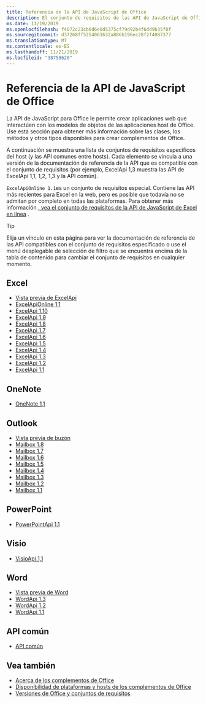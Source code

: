```yaml
---
title: Referencia de la API de JavaScript de Office
description: El conjunto de requisitos de las API de JavaScript de Office por host
ms.date: 11/19/2019
ms.openlocfilehash: f4072c23cb0d6e0d5375cf79d92b4f6dd9b35f0f
ms.sourcegitcommit: d37268ff5254061632a886b196ec28f2f4087377
ms.translationtype: MT
ms.contentlocale: es-ES
ms.lasthandoff: 11/21/2019
ms.locfileid: "38758620"
---
```

# <a name="office-javascript-api-reference"></a>Referencia de la API de JavaScript de Office

La API de JavaScript para Office le permite crear aplicaciones web que interactúen con los modelos de objetos de las aplicaciones host de Office. Use esta sección para obtener más información sobre las clases, los métodos y otros tipos disponibles para crear complementos de Office.

A continuación se muestra una lista de conjuntos de requisitos específicos del host (y las API comunes entre hosts). Cada elemento se vincula a una versión de la documentación de referencia de la API que es compatible con el conjunto de requisitos (por ejemplo, ExcelApi 1,3 muestra las API de ExcelApi 1,1, 1,2, 1,3 y la API común).

`ExcelApiOnline 1.1`es un conjunto de requisitos especial. Contiene las API más recientes para Excel en la web, pero es posible que todavía no se admitan por completo en todas las plataformas. Para obtener más información [, vea el conjunto de requisitos de la API de JavaScript de Excel en línea](/office/dev/add-ins/reference/requirement-sets/excel-api-online-requirement-set) .

> [!TIP]
> Elija un vínculo en esta página para ver la documentación de referencia de las API compatibles con el conjunto de requisitos especificado o use el menú desplegable de selección de filtro que se encuentra encima de la tabla de contenido para cambiar el conjunto de requisitos en cualquier momento.

## <a name="excel"></a>Excel

- [Vista previa de ExcelApi](/javascript/api/excel?view=excel-js-preview)
- [ExcelApiOnline 1,1](/javascript/api/excel?view=excel-js-online)
- [ExcelApi 1.10](/javascript/api/excel?view=excel-js-1.10)
- [ExcelApi 1.9](/javascript/api/excel?view=excel-js-1.9)
- [ExcelApi 1.8](/javascript/api/excel?view=excel-js-1.8)
- [ExcelApi 1.7](/javascript/api/excel?view=excel-js-1.7)
- [ExcelApi 1.6](/javascript/api/excel?view=excel-js-1.6)
- [ExcelApi 1.5](/javascript/api/excel?view=excel-js-1.5)
- [ExcelApi 1.4](/javascript/api/excel?view=excel-js-1.4)
- [ExcelApi 1.3](/javascript/api/excel?view=excel-js-1.3)
- [ExcelApi 1.2](/javascript/api/excel?view=excel-js-1.2)
- [ExcelApi 1.1](/javascript/api/excel?view=excel-js-1.1)

## <a name="onenote"></a>OneNote

- [OneNote 1,1](/javascript/api/onenote?view=onenote-js-1.1)

## <a name="outlook"></a>Outlook

- [Vista previa de buzón](/javascript/api/outlook?view=outlook-js-preview)
- [Mailbox 1.8](/javascript/api/outlook?view=outlook-js-1.8)
- [Mailbox 1.7](/javascript/api/outlook?view=outlook-js-1.7)
- [Mailbox 1.6](/javascript/api/outlook?view=outlook-js-1.6)
- [Mailbox 1.5](/javascript/api/outlook?view=outlook-js-1.5)
- [Mailbox 1.4](/javascript/api/outlook?view=outlook-js-1.4)
- [Mailbox 1.3](/javascript/api/outlook?view=outlook-js-1.3)
- [Mailbox 1.2](/javascript/api/outlook?view=outlook-js-1.2)
- [Mailbox 1.1](/javascript/api/outlook?view=outlook-js-1.1)

## <a name="powerpoint"></a>PowerPoint

- [PowerPointApi 1.1](/javascript/api/powerpoint?view=powerpoint-js-1.1)

## <a name="visio"></a>Visio

- [VisioApi 1,1](/javascript/api/visio?view=visio-js-1.1)

## <a name="word"></a>Word

- [Vista previa de Word](/javascript/api/word?view=word-js-preview)
- [WordApi 1.3](/javascript/api/word?view=word-js-1.3)
- [WordApi 1.2](/javascript/api/word?view=word-js-1.2)
- [WordApi 1.1](/javascript/api/word?view=word-js-1.1)

## <a name="common-api"></a>API común

- [API común](/javascript/api/office?view=common-js)

## <a name="see-also"></a>Vea también

- [Acerca de los complementos de Office](/office/dev/add-ins/overview)
- [Disponibilidad de plataformas y hosts de los complementos de Office](/office/dev/add-ins/overview/office-add-in-availability)
- [Versiones de Office y conjuntos de requisitos](/office/dev/add-ins/develop/office-versions-and-requirement-sets)
